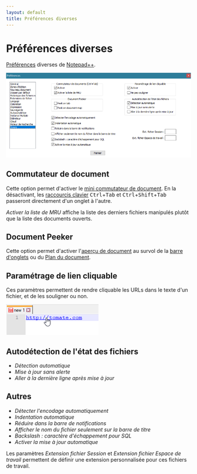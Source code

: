 ```yaml
---
layout: default
title: Préférences diverses
---
```

# Préférences diverses

[Préférences](../preferences.md) diverses de [Notepad++](../notepad++.md).

![Interface](/images/npp_settings_misc.png)

## Commutateur de document

Cette option permet d'activer le [mini commutateur de document](../commutateur-de-document.md). En la désactivant, les [raccourcis clavier](../raccourcis-clavier.md) <kbd>Ctrl</kbd>+<kbd>Tab</kbd> et <kbd>Ctrl</kbd>+<kbd>Shift</kbd>+<kbd>Tab</kbd> passeront directement d'un onglet à l'autre.

*Activer la liste de MRU* affiche la liste des derniers fichiers manipulés plutôt que la liste des documents ouverts.

## Document Peeker

Cette option permet d'activer l'[aperçu de document](../apercu-de-document.md) au survol de la [barre d'onglets](../interface.md#barre-donglets) ou du [Plan du document](../plan-du-document.md).

## Paramétrage de lien cliquable

Ces paramètres permettent de rendre cliquable les URLs dans le texte d'un fichier, et de les souligner ou non.

![Un lien cliquable dans Notepad++](/images/npp_active-link.png)

## Autodétection de l'état des fichiers

- *Détection automatique*
- *Mise à jour sans alerte* 
- *Aller à la dernière ligne après mise à jour*

## Autres

- *Détecter l'encodage automatiquement*
- *Indentation automatique*
- *Réduire dans la barre de notifications*
- *Afficher le nom du fichier seulement sur la barre de titre*
- *Backslash : caractère d'échappement pour SQL*
- *Activer la mise à jour automatique*

Les paramètres *Extension fichier Session* et *Extension fichier Espace de travail* permettent de définir une extension personnalisée pour ces fichiers de travail.